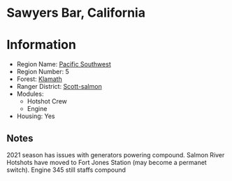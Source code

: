 
Sawyers Bar, California
=======================
  
# Information  
* Region Name: [Pacific Southwest]()  
* Region Number: 5  
* Forest: [Klamath](http://www.fs.usda.gov/klamath)  
* Ranger District: [Scott-salmon]()  
* Modules:  
  - Hotshot Crew  
  - Engine  
* Housing: Yes  
  
## Notes

2021 season has issues with generators powering compound. Salmon River Hotshots have moved to Fort Jones Station (may become a permanet switch). Engine 345 still staffs compound 